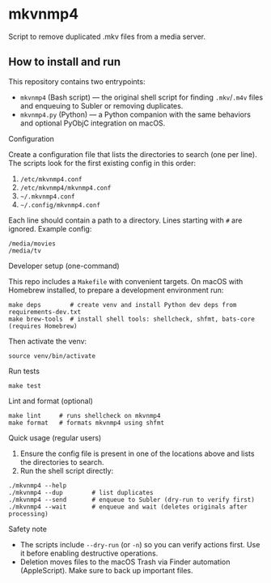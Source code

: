 # mkvnmp4

Script to remove duplicated .mkv files from a media server.

## How to install and run

This repository contains two entrypoints:

- `mkvnmp4` (Bash script) — the original shell script for finding `.mkv`/`.m4v` files and enqueuing to Subler or removing duplicates.
- `mkvnmp4.py` (Python) — a Python companion with the same behaviors and optional PyObjC integration on macOS.

Configuration

Create a configuration file that lists the directories to search (one per line). The scripts look for the first existing config in this order:

1. `/etc/mkvnmp4.conf`
2. `/etc/mkvnmp4/mkvnmp4.conf`
3. `~/.mkvnmp4.conf`
4. `~/.config/mkvnmp4.conf`

Each line should contain a path to a directory. Lines starting with `#` are ignored. Example config:

```
/media/movies
/media/tv
```

Developer setup (one-command)

This repo includes a `Makefile` with convenient targets. On macOS with Homebrew installed, to prepare a development environment run:

```
make deps        # create venv and install Python dev deps from requirements-dev.txt
make brew-tools  # install shell tools: shellcheck, shfmt, bats-core (requires Homebrew)
```

Then activate the venv:

```
source venv/bin/activate
```

Run tests

```
make test
```

Lint and format (optional)

```
make lint     # runs shellcheck on mkvnmp4
make format   # formats mkvnmp4 using shfmt
```

Quick usage (regular users)

1. Ensure the config file is present in one of the locations above and lists the directories to search.
2. Run the shell script directly:

```
./mkvnmp4 --help
./mkvnmp4 --dup        # list duplicates
./mkvnmp4 --send       # enqueue to Subler (dry-run to verify first)
./mkvnmp4 --wait       # enqueue and wait (deletes originals after processing)
```

Safety note

- The scripts include `--dry-run` (or `-n`) so you can verify actions first. Use it before enabling destructive operations.
- Deletion moves files to the macOS Trash via Finder automation (AppleScript). Make sure to back up important files.

